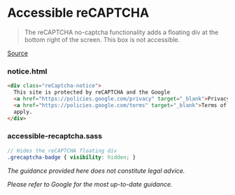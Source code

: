 # Accessible reCAPTCHA
> The reCAPTCHA no-captcha functionality adds a floating div at the
> bottom right of the screen. This box is not accessible.

[Source](https://developers.google.com/recaptcha/docs/faq#id-like-to-hide-the-recaptcha-badge.-what-is-allowed)

### notice.html
```html
<div class="reCaptcha-notice">
  This site is protected by reCAPTCHA and the Google 
  <a href="https://policies.google.com/privacy" target="_blank">Privacy Policy</a> and 
  <a href="https://policies.google.com/terms" target="_blank">Terms of Service</a> 
  apply.
</div>
```

### accessible-recaptcha.sass
```scss
// Hides the reCAPTCHA floating div
.grecaptcha-badge { visibility: hidden; }
```

*The guidance provided here does not constitute legal advice.*

*Please refer to Google for the most up-to-date guidance.*